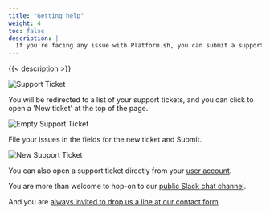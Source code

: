 ```yaml
---
title: "Getting help"
weight: 4
toc: false
description: |
  If you're facing any issue with Platform.sh, you can submit a support ticket from the Platform.sh management console.
---
```


{{< description >}}

![Support Ticket](/images/management-console/support-ticket-pulldown.png "0.15")

You will be redirected to a list of your support tickets, and you can click to open a 'New ticket' at the top of the page.

![Empty Support Ticket](/images/management-console/support-empty.png "0.5")

File your issues in the fields for the new ticket and Submit.

![New Support Ticket](/images/management-console/support-tickets-new.png "0.5")

You can also open a support ticket directly from your [user account](https://accounts.platform.sh/support).

You are more than welcome to hop-on to our [public Slack chat channel](https://chat.platform.sh/).

And you are [always invited to drop us a line at our contact form](https://platform.sh/contact).
